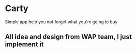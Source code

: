 # Carty

Simple app help you not forget what you're going to buy

## All idea and design from WAP team, I just implement it
